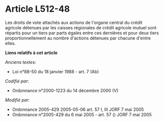 # Article L512-48

Les droits de vote attachés aux actions de l'organe central du crédit agricole détenues par les caisses régionales de crédit
agricole mutuel sont répartis pour un tiers par parts égales entre ces dernières et pour deux tiers proportionnellement au
nombre d'actions détenues par chacune d'entre elles.

**Liens relatifs à cet article**

_Anciens textes_:

  - Loi n°88-50 du 18 janvier 1988 - art. 7 (Ab)

_Codifié par_:

  - Ordonnance n°2000-1223 du 14 décembre 2000 (V)

_Modifié par_:

  - Ordonnance 2005-429 2005-05-06 art. 57 I, III JORF 7 mai 2005
  - Ordonnance n°2005-429 du 6 mai 2005 - art. 57 () JORF 7 mai 2005

